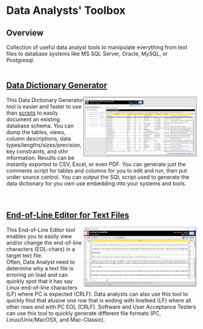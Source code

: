 # Data Analysts' Toolbox

## Overview
Collection of useful data analyst tools to manipulate everything from text files to database systems like MS SQL Server, Oracle, MySQL, or Postgresql.<br><br> 



## [Data Dictionary Generator](https://github.com/DataResearchLabs/data_analysts_toolbox/tree/main/data_dictionary_generator/readme.md)

<img align="right" src="https://github.com/DataResearchLabs/data_analysts_toolbox/blob/main/data_dictionary_generator/mssql/img/screens.png" width="300px">

This Data Dictionary Generator tool is easier and faster to use than [scripts](https://github.com/DataResearchLabs/sql_scripts/blob/main/data_dictionary_scripts.md) to easily document an existing database schema.  You can dump the tables, views, column descriptions, data types/lengths/sizes/precision, key constraints, and othr information.  Results can be instantly exported to CSV, Excel, or even PDF.  You can generate just the comments script for tables and columns for you to edit and run, then put under source control.  You can output the SQL script used to generate the data dictionary for you own use embedding into your systems and tools.<br>
<br>
<br>


## [End-of-Line Editor for Text Files](https://github.com/DataResearchLabs/data_analysts_toolbox/blob/main/text_files_end_of_line_editor/ms_access.md)

<img align="right" src="https://github.com/DataResearchLabs/data_analysts_toolbox/blob/main/text_files_end_of_line_editor/img/main_screen_x.png" width="300px">

This End-of-Line Editor tool enables you to easily view and/or change the end-of-line characters (EOL-chars) in a target text file.<br>
Often, Data Analyst need to determine why a text file is erroring on load and can quickly spot that it has say Linux end-of-line characters (LF) where PC is expected (CRLF).   Data analysts can also use this tool to quickly find that elusive one row that is ending with linefeed (LF) where all other rows end with PC EOL (CRLF).  Software and User Acceptance Testers can use this tool to quickly generate different file formats (PC, Linux/Unix/MacOSX, and Mac-Classic).<br>
<br>
<br>

